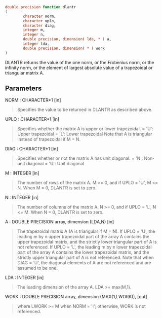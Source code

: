 ```fortran
double precision function dlantr
(
        character norm,
        character uplo,
        character diag,
        integer m,
        integer n,
        double precision, dimension( lda, * ) a,
        integer lda,
        double precision, dimension( * ) work
)
```

DLANTR  returns the value of the one norm,  or the Frobenius norm, or
the  infinity norm,  or the  element of  largest absolute value  of a
trapezoidal or triangular matrix A.

## Parameters
NORM : CHARACTER*1 [in]
> Specifies the value to be returned in DLANTR as described
> above.

UPLO : CHARACTER*1 [in]
> Specifies whether the matrix A is upper or lower trapezoidal.
> = 'U':  Upper trapezoidal
> = 'L':  Lower trapezoidal
> Note that A is triangular instead of trapezoidal if M = N.

DIAG : CHARACTER*1 [in]
> Specifies whether or not the matrix A has unit diagonal.
> = 'N':  Non-unit diagonal
> = 'U':  Unit diagonal

M : INTEGER [in]
> The number of rows of the matrix A.  M >= 0, and if
> UPLO = 'U', M <= N.  When M = 0, DLANTR is set to zero.

N : INTEGER [in]
> The number of columns of the matrix A.  N >= 0, and if
> UPLO = 'L', N <= M.  When N = 0, DLANTR is set to zero.

A : DOUBLE PRECISION array, dimension (LDA,N) [in]
> The trapezoidal matrix A (A is triangular if M = N).
> If UPLO = 'U', the leading m by n upper trapezoidal part of
> the array A contains the upper trapezoidal matrix, and the
> strictly lower triangular part of A is not referenced.
> If UPLO = 'L', the leading m by n lower trapezoidal part of
> the array A contains the lower trapezoidal matrix, and the
> strictly upper triangular part of A is not referenced.  Note
> that when DIAG = 'U', the diagonal elements of A are not
> referenced and are assumed to be one.

LDA : INTEGER [in]
> The leading dimension of the array A.  LDA >= max(M,1).

WORK : DOUBLE PRECISION array, dimension (MAX(1,LWORK)), [out]
> where LWORK >= M when NORM = 'I'; otherwise, WORK is not
> referenced.
